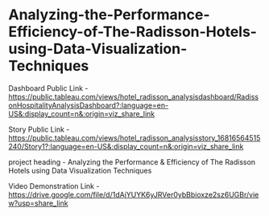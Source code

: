 # Analyzing-the-Performance-Efficiency-of-The-Radisson-Hotels-using-Data-Visualization-Techniques


Dashboard Public Link - https://public.tableau.com/views/hotel_radisson_analysisdashboard/RadissonHospitalityAnalysisDashboard?:language=en-US&:display_count=n&:origin=viz_share_link

Story Public Link - https://public.tableau.com/views/hotel_radisson_analysisstory_16816564515240/Story1?:language=en-US&:display_count=n&:origin=viz_share_link

project heading - Analyzing the Performance & Efficiency of The Radisson Hotels using Data Visualization Techniques

Video Demonstration Link -https://drive.google.com/file/d/1dAjYUYK6yJRVer0ybBbioxze2sz6UGBr/view?usp=share_link
